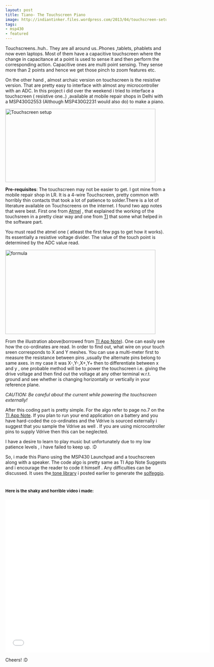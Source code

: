 ```yaml
---
layout: post
title: Tiano- The Touchscreen Piano 
image: http://indiantinker.files.wordpress.com/2013/04/touchscreen-setup.jpg
tags:
- msp430
- featured 
---
```



Touchscreens..huh.. They are all around us..Phones ,tablets, phablets and now even laptops. Most of them have a capacitive touchscreen where the change in capacitance at a point is used to sense it and then perform the corresponding action. Capacitive ones are multi point sensing. They sense more than 2 points and hence we get those pinch to zoom features etc.

On the other hand , almost archaic version on touchscreen is the resistive version. That are pretty easy to interface with almost any microcontroller with an ADC. In this project i did over the weekend i tried to interface a touchscreen ( resistive one..) ,available at mobile repair shops in Delhi with a MSP430G2553 (Although MSP430G2231 would also do)  to make a piano.

<a href="http://indiantinker.files.wordpress.com/2013/04/touchscreen-setup.jpg"><img class="aligncenter size-full wp-image-339" alt="Touchscreen setup" src="http://indiantinker.files.wordpress.com/2013/04/touchscreen-setup.jpg" width="470" height="230" /></a>

<strong>Pre-requisites</strong>: The touchscreen may not be easier to get. I got mine from a mobile repair shop in LR. It is a 4-wire Touchscreen, pretty common with horribly thin contacts that took a lot of patience to solder.There is a lot of literature available on Touchscreens on the internet. I found two app notes that were best. First one from <a href="http://www.atmel.in/Images/doc8091.pdf" target="_blank">Atmel</a> , that explained the working of the touchsreen in a pretty clear way and one from <a href="http://www.ti.com/lit/an/slaa384a/slaa384a.pdf" target="_blank">TI</a> that some what helped in the software part.

You must read the atmel one ( atleast the first few pgs to get how it works). Its essentially a resistive voltage divider. The value of the touch point is determined by the ADC value read.

<a href="http://indiantinker.files.wordpress.com/2013/04/post1.jpg"><img class="aligncenter size-full wp-image-338" alt="formula" src="http://indiantinker.files.wordpress.com/2013/04/post1.jpg" width="470" height="264" /></a>

From the illustration above(borrowed from <a href="http://www.ti.com/lit/an/slaa384a/slaa384a.pdf" target="_blank">TI App Note</a>). One can easily see how the co-ordinates are read. In order to find out, what wire on your touch sreen corresponds to X and Y meshes. You can use a multi-meter first to measure the resistance between pins ,usually the alternate pins belong to same axes. in my case it was X-,Y-,X+,Y+  then to differentiate between x and y , one probable method will be to power the touchscreen i.e. giving the drive voltage and then find out the voltage at any other terminal w.r.t. ground and see whether is changing horizontally or vertically in your reference plane.

<em>CAUTION: Be careful about the current while powering the touchscreen externally!</em>

After this coding part is pretty simple. For the algo refer to page no.7 on the <a href="http://www.ti.com/lit/an/slaa384a/slaa384a.pdf" target="_blank">TI App Note</a>. If you plan to run your end application on a battery and you have hard-coded the co-ordinates and the Vdrive is sourced externally i suggest that you sample the Vdrive as well . If you are using  microcontroller pins to supply Vdrive then this can be neglected.

I have a desire to learn to play music but unfortunately due to my low patience levels , i have failed to keep up. :D

So, i made this Piano using the MSP430 Launchpad and a touchscreen along with a speaker. The code algo is pretty same as TI App Note Suggests and i encourage the reader to code it himself . Any difficulties can be discussed. It uses the<a href="http://indiantinker.wordpress.com/2012/11/29/tone-library-for-msp430/" target="_blank"> tone library</a> i posted earlier to generate the <a href="http://en.wikipedia.org/wiki/Solf%C3%A8ge" target="_blank">solfeggio</a>.
<h1 id="firstHeading"><span style="font-size:13px;">Here is the shaky and horrible video i made:</span><b></b></h1>

<iframe width="640" height="480" src="//www.youtube.com/embed/Aw63-2rYthY" frameborder="0" allowfullscreen></iframe>

Cheers! :D

